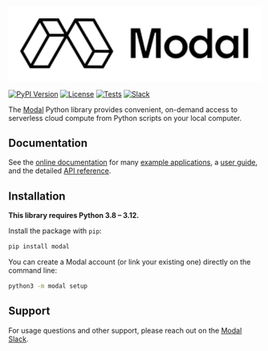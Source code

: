 <img width="600" src="./logo.svg" alt="Modal logo">

[![PyPI Version](https://img.shields.io/pypi/v/modal.svg)](https://pypi.org/project/modal/)
[![License](https://img.shields.io/badge/license-apache_2.0-darkviolet.svg)](https://github.com/modal-labs/modal-client/blob/master/LICENSE)
[![Tests](https://github.com/modal-labs/modal-client/actions/workflows/ci-cd.yml/badge.svg)](https://github.com/modal-labs/modal-client/workflows/ci-cd.yml)
[![Slack](https://img.shields.io/badge/slack-join-blue.svg?logo=slack)](https://modal.com/slack)

The [Modal](https://modal.com/) Python library provides convenient, on-demand
access to serverless cloud compute from Python scripts on your local computer.

## Documentation

See the [online documentation](https://modal.com/docs/guide) for many
[example applications](https://modal.com/docs/examples),
a [user guide](https://modal.com/docs/guide), and the detailed
[API reference](https://modal.com/docs/reference).

## Installation

**This library requires Python 3.8 – 3.12.**

Install the package with `pip`:

```bash
pip install modal
```

You can create a Modal account (or link your existing one) directly on the
command line:

```bash
python3 -m modal setup
```

## Support

For usage questions and other support, please reach out on the
[Modal Slack](https://modal.com/slack).